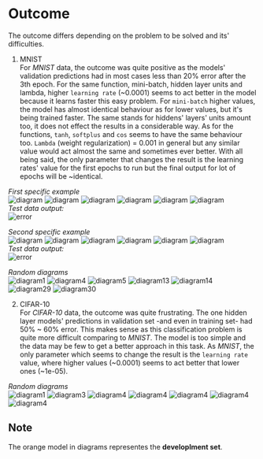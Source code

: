 # Outcome 
The outcome differs depending on the problem to be solved and its' difficulties.  

1. MNIST  
For _MNIST_ data, the outcome was quite positive as the models' validation predictions had in most cases less than 20% error after the 3th epoch. For the same function, mini-batch, hidden layer units and lambda, higher `learning rate` (~0.0001) seems to act better in the model because it learns faster this easy problem. For `mini-batch` higher values, the model has almost identical behaviour as for lower values, but it's being trained faster. The same stands for hiddens' layers' units amount too, it does not effect the results in a considerable way. As for the functions, `tanh`, `softplus` and `cos` seems to have the same behaviour too. `Lambda` (weight regularization) = 0.001 in general but any similar value would act almost the same and sometimes ever better. With all being said, the only parameter that changes the result is the learning rates' value for the first epochs to run but the final output for lot of epochs will be ~identical.

_First specific example_  
![diagram](../diagrams/mnist/11diagram0.png)
![diagram](../diagrams/mnist/11diagram1.png)
![diagram](../diagrams/mnist/11diagram2.png)
![diagram](../diagrams/mnist/11diagram3.png)
![diagram](../diagrams/mnist/11diagram4.png)
![diagram](../diagrams/mnist/11diagram5.png)  
_Test data output:_  
![error](../diagrams/mnist/11error.png)  

_Second specific example_  
![diagram](../diagrams/mnist/2diagram0.png)
![diagram](../diagrams/mnist/2diagram1.png)
![diagram](../diagrams/mnist/2diagram2.png)
![diagram](../diagrams/mnist/2diagram3.png)
![diagram](../diagrams/mnist/2diagram4.png)
![diagram](../diagrams/mnist/2diagram5.png)  
_Test data output:_  
![error](../diagrams/mnist/2error.png)  


_Random diagrams_  
![diagram1](../diagrams/mnist/diagram1.png)
![diagram4](../diagrams/mnist/diagram4.png)
![diagram5](../diagrams/mnist/diagram5.png)
![diagram13](../diagrams/mnist/diagram13.png)
![diagram14](../diagrams/mnist/diagram14.png)
![diagram29](../diagrams/mnist/diagram29.png)
![diagram30](../diagrams/mnist/diagram30.png)

2. CIFAR-10  
For _CIFAR-10_ data, the outcome was quite frustrating. The one hidden layer models' predictions in validation set -and even in training set- had 50% ~ 60% error. This makes sense as this classification problem is quite more difficult comparing to _MNIST_. The model is too simple and the data may be few to get a better approach in this task. As _MNIST_, the only parameter which seems to change the result is the `learning rate` value, where higher values (~0.0001) seems to act better that lower ones (~1e-05). 

_Random diagrams_  
![diagram1](../diagrams/cifar-10/diagram1.png)
![diagram3](../diagrams/cifar-10/diagram4.png)
![diagram4](../diagrams/cifar-10/diagram5.png)
![diagram4](../diagrams/cifar-10/diagram13.png)
![diagram4](../diagrams/cifar-10/diagram14.png)
![diagram4](../diagrams/cifar-10/diagram29.png)
![diagram4](../diagrams/cifar-10/diagram30.png)  

## Note
The orange model in diagrams representes the __developlment set__.